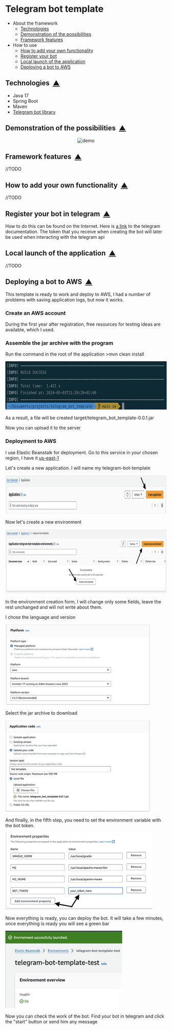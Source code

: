 # Telegram bot template

<a name="menu"></a>
<ul>
    <li>
        <a>About the framework</a>
        <ul>
            <li><a href="#technologies">Technologies</a></li>
            <li><a href="#demonstration">Demonstration of the possibilities</a></li>
            <li><a href="#framework_features">Framework features</a></li>
        </ul>
    </li>
    <li>
        <a>How to use</a>
        <ul>
            <li><a href="#own_functionality">How to add your own functionality</a></li>
            <li><a href="#register_bot">Register your bot</a></li>
            <li><a href="#local_launch">Local launch of the application</a></li>
            <li><a href="#deploy_bot">Deploying a bot to AWS</a></li>
        </ul>
    </li>
</ul>

<h2><a name="technologies">Technologies</a>&nbsp;&nbsp;<a href="#menu">&#9650;</a></h3>

<ul>
    <li>Java 17</li>
    <li>Spring Boot</li>
    <li>Maven</li>
    <li><a href="https://github.com/rubenlagus/TelegramBots">Telegram bot library</a></li>
</ul>

<h2><a name="demonstration">Demonstration of the possibilities</a>&nbsp;&nbsp;<a href="#menu">&#9650;</a></h2>

<p align="center">
  <img src="media/demo.gif" height="650" title="demo">
</p>

<h2><a name="framework_features">Framework features</a>&nbsp;&nbsp;<a href="#menu">&#9650;</a></h2>

//TODO

<h2><a name="own_functionality">How to add your own functionality</a>&nbsp;&nbsp;<a href="#menu">&#9650;</a></h2>

//TODO

<h2><a name="register_bot">Register your bot in telegram</a>&nbsp;&nbsp;<a href="#menu">&#9650;</a></h2>

<p>How to do this can be found on the Internet. Here is <a href="https://core.telegram.org/bots#how-do-i-create-a-bot">a link</a> to the telegram documentation. The token that you receive when creating the bot will later be used when interacting with the telegram api</p>

<h2><a name="local_launch">Local launch of the application</a>&nbsp;&nbsp;<a href="#menu">&#9650;</a></h2>

//TODO

<h2><a name="deploy_bot">Deploying a bot to AWS</a>&nbsp;&nbsp;<a href="#menu">&#9650;</a></h2>

<p>This template is ready to work and deploy to AWS, I had a number of problems with saving application logs, but now it works.</p>
<h3>Create an AWS account</h3>
During the first year after registration, free resources for testing ideas are available, which I used.

<h3>Assemble the jar archive with the program</h3>
Run the command in the root of the application
>mvn clean install

<p>
  <img src="media/1.png"  height="150" title="successful build">
</p>

<p>As a result, a file will be created target/telegram_bot_template-0.0.1.jar</p>
<p>Now you can upload it to the server</p>

<h3>Deployment to AWS</h3>
<p>I use Elastic Beanstalk for deployment. Go to this service in your chosen region, I have it <a href="https://us-east-1.console.aws.amazon.com/elasticbeanstalk/home?region=us-east-1#/applications">us-east-1</a></p>
<p>Let's create a new application. I will name my telegram-bot-template</p>
<p>
  <img src="media/2.png" height="120" title="create a new application">
</p>
<p>Now let's create a new environment</p>
<p>
  <img src="media/3.png" height="200" title="create a new application">
</p>
<p>In the environment creation form, I will change only some fields, leave the rest unchanged and will not write about them.</p>
<p>I chose the language and version</p>
<p>
  <img src="media/4.png" height="250" title="create a new application">
</p>
<p>Select the jar archive to download</p>
<p>
  <img src="media/5.png" height="285" title="create a new application">
</p>
<p>And finally, in the fifth step, you need to set the environment variable with the bot token.</p>
<p>
  <img src="media/6.png" height="240" title="create a new application">
</p>
<p>Now everything is ready, you can deploy the bot. It will take a few minutes, once everything is ready you will see a green bar</p>
<p>
  <img src="media/7.png" height="240" title="create a new application">
</p>
<p>Now you can check the work of the bot. Find your bot in telegram and click the "start" button or send him any message</p>
